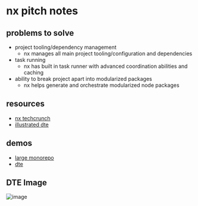 # nx pitch notes

## problems to solve
- project tooling/dependency management
  - nx manages all main project tooling/configuration and dependencies
- task running
  - nx has built in task runner with advanced coordination abilities and caching
- ability to break project apart into modularized packages
  - nx helps generate and orchestrate modularized node packages


## resources
- [nx techcrunch](https://techcrunch.com/2022/11/17/with-8-6m-in-seed-funding-nx-wants-to-take-monorepos-mainstream)
- [illustrated dte](https://nx.dev/more-concepts/illustrated-dte)

## demos
- [large monorepo](https://github.com/vsavkin/large-monorepo)
- [dte](https://github.com/vsavkin/lerna-dte)

## DTE Image
![image](https://user-images.githubusercontent.com/16461670/219460948-da59f9f0-cdf9-480b-ab81-2580fdda9439.png)
